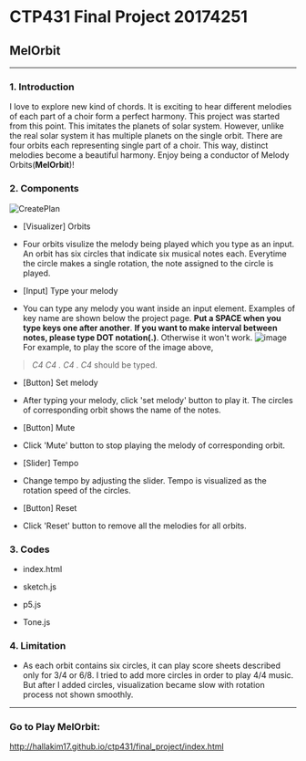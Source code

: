 # CTP431 Final Project 20174251
## MelOrbit

***

### 1. Introduction
I love to explore new kind of chords. It is exciting to hear different melodies of each part of a choir form a perfect harmony. This project was started from this point. This imitates the planets of solar system. However, unlike the real solar system it has multiple planets on the single orbit. There are four orbits each representing single part of a choir. This way, distinct melodies become a beautiful harmony. Enjoy being a conductor of Melody Orbits(**MelOrbit**)!

### 2. Components
![CreatePlan](/Users/bkim/my_project/MelOrbit.png)
- [Visualizer] Orbits 
 - Four orbits visulize the melody being played which you type as an input. An orbit has six circles that indicate six musical notes each. Everytime the circle makes a single rotation, the note assigned to the circle is played. 

- [Input] Type your melody
 - You can type any melody you want inside an input element. Examples of key name are shown below the project page. **Put a SPACE when you type keys one after another**. **If you want to make interval between notes, please type DOT notation(.)**. Otherwise it won't work. 
 ![image](/Users/bkim/my_project/examplenote.jpeg) 
 For example, to play the score of the image above, 
 > *C4 C4 . C4 . C4* 
 should be typed.

- [Button] Set melody
 - After typing your melody, click 'set melody' button to play it. The circles of corresponding orbit shows the name of the notes.

- [Button] Mute
 - Click 'Mute' button to stop playing the melody of corresponding orbit.

- [Slider] Tempo
 - Change tempo by adjusting the slider. Tempo is visualized as the rotation speed of the circles.

- [Button] Reset
 - Click 'Reset' button to remove all the melodies for all orbits. 

### 3. Codes
- index.html
- sketch.js

- p5.js
- Tone.js

### 4. Limitation
- As each orbit contains six circles, it can play score sheets described only for 3/4 or 6/8. I tried to add more circles in order to play 4/4 music. But after I added circles, visualization became slow with rotation process not shown smoothly. 

***

### Go to Play MelOrbit:
<http://hallakim17.github.io/ctp431/final_project/index.html>